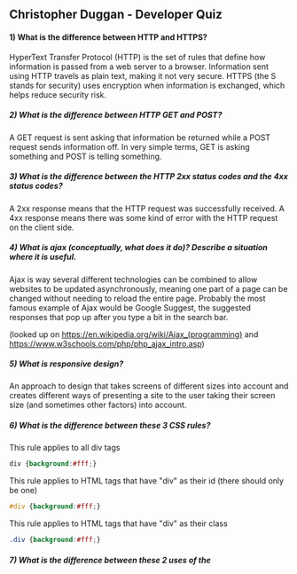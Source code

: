 ## Christopher Duggan - Developer Quiz

#### 1) What is the difference between HTTP and HTTPS?

HyperText Transfer Protocol (HTTP) is the set of rules that define how information is passed from a web server to a browser. Information sent using HTTP travels as plain text, making it not very secure. HTTPS (the S stands for security) uses encryption when information is exchanged, which helps reduce security risk.

##### 2) What is the difference between HTTP GET and POST?

A GET request is sent asking that information be returned while a POST request sends information off. In very simple terms, GET is asking something and POST is telling something.

##### 3) What is the difference between the HTTP 2xx status codes and the 4xx status codes?

A 2xx response means that the HTTP request was successfully received. A 4xx response means there was some kind of error with the HTTP request on the client side.

##### 4) What is ajax (conceptually, what does it do)? Describe a situation where it is useful.

Ajax is way several different technologies can be combined to allow websites to be updated asynchronously, meaning one part of a page can be changed without needing to reload the entire page. Probably the most famous example of Ajax would be Google Suggest, the suggested responses that pop up after you type a bit in the search bar.

(looked up on https://en.wikipedia.org/wiki/Ajax_(programming) and https://www.w3schools.com/php/php_ajax_intro.asp)

##### 5) What is responsive design?

An approach to design that takes screens of different sizes into account and creates different ways of presenting a site to the user taking their screen size (and sometimes other factors) into account.

##### 6) What is the difference between these 3 CSS rules?

This rule applies to all div tags
```css
div {background:#fff;}
```
This rule applies to HTML tags that have "div" as their id (there should only be one)
```css
#div {background:#fff;}
```
This rule applies to HTML tags that have "div" as their class
```css
.div {background:#fff;}
```

##### 7) What is the difference between these 2 uses of the <script> tag?

```HTML
<script src="http://example.com/whatever.js"></script>
```
```HTML
<script>var whatever = true</script>
```
The first script tag references an external javascript file (whatever.js). The second is an "inline script," telling the browser to interpret "var whatever = true" as a script and not HTML.

##### 8) What is the difference between these two javascript snippets?

```javascript
var x = function() {
return 1+1;
}();
```

```javascript
var y = function() {
return 1+1;
};
```

The first snippet has a self-referential function call just before the final semicolon where the second doesn't. That means `x` will invoke the function and return `2` but to invoke the function associated with `y`, you'd have to use `y()`.

## Practical
---

##### 1. Write HTML/CSS to draw the following scene (inline css is fine if you want):
#####  &nbsp;&nbsp;&nbsp;&nbsp;&nbsp;&nbsp;a. One red box, 200x200 pixels

#####  &nbsp;&nbsp;&nbsp;&nbsp;&nbsp;&nbsp;b. One blue box, 200x200 pixels

#####  &nbsp;&nbsp;&nbsp;&nbsp;&nbsp;&nbsp;c. One green box, 100x100 pixels

#####  &nbsp;&nbsp;&nbsp;&nbsp;&nbsp;&nbsp;d. The green box should be centered inside the red box

#####  &nbsp;&nbsp;&nbsp;&nbsp;&nbsp;&nbsp;e. The red and blue boxes should not overlap

```HTML
<!DOCTYPE HTML>
<HTML>
  <head>
    <meta charset="UTF-8">
    <title>Boxes</title>
    <style>
      .box-200 { height: 200px; width: 200px;}
      .box-100 { height: 100px; width: 100px;}
      .red { background-color: red;
        display: flex;
        justify-content: center;
        align-items: center;
      }
      .green { background-color: green;}
      .blue { background-color: blue;}
  </style>
  </head>
  <body>
    <div class="box-200 red">
    <div class="box-100 green"></div>
    </div>
    <div class="box-200 blue"></div>
  </body>
</HTML>
```

##### 2. You have started an analytics company with the domain "hashtag-analytics.com". You provide this tracking pixel for your customers to place on their websites. By summing the number of times the pixel was loaded, you calculate the number of visitors to each site.

```html
<img src="http://hashtag-analytics.com/12345/pixel.gif" width="1" height="1" />
```

##### As it stands, this pixel has a problem because it will be cached by the browser.

##### a. Why is caching a problem for the analytics company?

When the user visits a site, their browser will get the HTML page from the server, then check the cache to see if it contains our pixel image. If it does, it will load the image from the cache instead of loading it from the server.

##### b. How could you prevent browser caching? (use any technique(s) you want)

This subject is completely unfamiliar to me so forgive me if this isn't 100% technically accurate:
The browser can be "tricked" into thinking the image is a file different from the one in the cache by adding a unique parameter to the end of the image URL each time the site is loaded. A simple way to do this would be with by adding a timestamp to the image source with something like this in your javascript:

```javascript
const editSrc = () => {
let dateTime = new Date().getTime();
document.getElementById('pixel').src += '?' + dateTime;
};
```

Another method might be to add the header Cache-Control: no-store to the HTTP request for the image. I would have to do more research on how to properly do this before I could give a confident response about how it works exactly.

(Looked up several stack overflow questions as well as the MDN and W3 schools entries on Cache-Control)

##### c. What will happen if the customer's website is served over HTTPS? How could you modify the tracking pixel to fix that?

Instead of using `http://hashtag-analytics.etc...` for the image source, a protocol-relative URL could be used, ie. `//hashtag-analytics.etc...`

(looked up here https://support.google.com/tagmanager/forum/AAAAnP_FwdIgr8q46Fpy5c/?hl=en&gpf=d/topic/tag-manager/gr8q46Fpy5c and here https://www.paulirish.com/2010/the-protocol-relative-url/)

#### d. List some information the tracking company would collect (ex. IP address)

In addition to the IP address and the number of times a site is visited:

- Unique site views based on the IP address
- A general idea of a user's location
- The type of device and operating system the user is using
- Which pages the user visits on the site
- How long the user spends on each page
- Where the user clicks
- How they scroll
- Whether or not and for how long the user plays audio or video on the site

#### e. List some additional information (if any) that could be collected if a `<script>` tag is used instead of an `<img>` tag.

- User's searched keywords
- Browser plugins
- Screen resolution

(looked up here https://nativeads.com/blog/conversion-tracking-implementation/)

#### 3. Harder!
#### The following image tag appears somewhere on some webpage. The rest of the page is valid HTML, but otherwise unknown.

```html
<img id="myimage" src="http://hashtag-analytics.com/myimage.jpg" width="300" height="250"/>
```

#### Write CODE in plain javascript to do the following (jQuery is fine too, if you prefer):

#### Every 2 seconds:
#### &nbsp;&nbsp;&nbsp;- &nbsp;&nbsp;&nbsp;Check whether the image is viewable **
#### &nbsp;&nbsp;&nbsp;- &nbsp;&nbsp;&nbsp;If yes, write visible to the console (that is, window.console)
#### &nbsp;&nbsp;&nbsp;- &nbsp;&nbsp;&nbsp;If no, do nothing

#### ** the image is viewable if any part of it appears on the screen (so if the image is entirely above or below the viewport, then the user cannot see it, so it is not considered "viewable"). You can ignore horizontal bounds checking.

```javascript
const isVisible = () => {
  let img = document.getElementById('myimage');
  let top = img.getBoundingClientRect().top;
  let bottom = img.getBoundingClientRect().bottom;

  if (
    bottom >= 0 &&
    top <= (window.innerHeight && document.documentElement.clientHeight)
  ) {
    console.log('visible');
  }
  setTimeout(isVisible, 2000);
};

isVisible();
```

(modified this code https://gomakethings.com/how-to-test-if-an-element-is-in-the-viewport-with-vanilla-javascript/)
